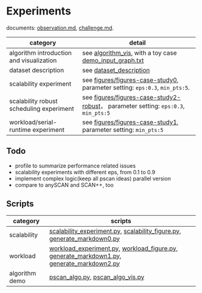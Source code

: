 # Experiments

documents: [observation.md](documents/observation.md), [challenge.md](documents/challenge.md).

category | detail
--- | ---
algorithm introduction and visualization | see [algorithm_vis](algorithm_vis), with a toy case [demo_input_graph.txt](algorithm_vis/demo_input_graph.txt)
dataset description | see [dataset_description](dataset_description/ReadMe.md)
scalability experiment | see [figures/figures-case-study0](case_studies/figures-case-study0), parameter setting: `eps:0.3`, `min_pts:5`.
scalability robust scheduling experiment | see [figures/figures-case-study2-robust](case_studies/figures-case-study2-robust)， parameter setting: `eps:0.3`, `min_pts:5`
workload/serial-runtime experiment | see [figures/figures-case-study1](case_studies/figures-case-study1), parameter setting: `min_pts:5`

## Todo

* profile to summarize performance related issues
* scalability experiments with different eps, from 0.1 to 0.9
* implement complex logic(keep all pscan ideas) parallel version
* compare to anySCAN and SCAN++, too 

## Scripts

category | scripts
--- | ---
scalability | [scalability_experiment.py](scalability_experiment.py), [scalability_figure.py](scalability_figure.py), [generate_markdown0.py](playground/generate_markdown0.py)
workload | [workload_experiment.py](workload_experiment.py), [workload_figure.py](workload_figure.py), [generate_markdown1.py](playground/generate_markdown1.py), [generate_markdown2.py](playground/generate_markdown2.py)
algorithm demo | [pscan_algo.py](algorithm_vis/pscan_algo.py), [pscan_algo_vis.py](algorithm_vis/pscan_algo_vis.py)